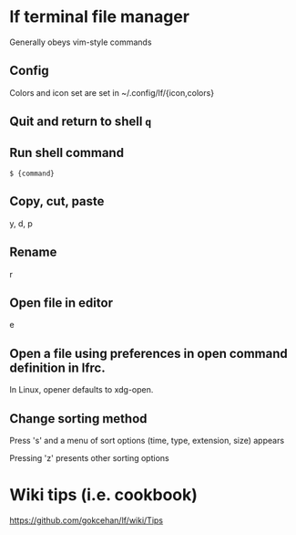 # lf terminal file manager

Generally obeys vim-style commands

## Config

Colors and icon set are set in ~/.config/lf/{icon,colors}

## Quit and return to shell  `q`

## Run shell command
`$ {command}`

## Copy, cut, paste
y, d, p

## Rename 
r

## Open file in editor
e

## Open a file using preferences in open command definition in lfrc.
In Linux, opener defaults to xdg-open.

## Change sorting method
Press 's' and a menu of sort options (time, type, extension, size) appears

Pressing 'z' presents other sorting options

# Wiki tips (i.e. cookbook)
https://github.com/gokcehan/lf/wiki/Tips
